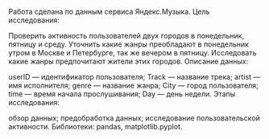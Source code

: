 Работа сделана по данным сервиса Яндекс.Музыка. Цель исследования:

Проверить активность пользователей двух городов в понедельник, пятницу и среду.
Уточнить какие жанры преобладают в понедельник утром в Москве и Петербурге, так же вечером в пятницу.
Исследовать какие жанры предпочитают жители этих городов.
Описание данных:

userID — идентификатор пользователя;
Track — название трека;
artist — имя исполнителя;
genre — название жанра;
City — город пользователя;
time — время начала прослушивания;
Day — день недели.
Этапы исследования:

обзор данных;
предобработка данных;
исследование пользовательской активности.
Библиотеки: pandas, matplotlib.pyplot.